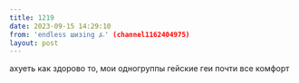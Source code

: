 ```yaml
---
title: 1219
date: 2023-09-15 14:29:10
from: 'endless шизing ⍼' (channel1162404975)
layout: post
---
```


ахуеть как здорово то, мои одногруппы гейские геи почти все
комфорт
